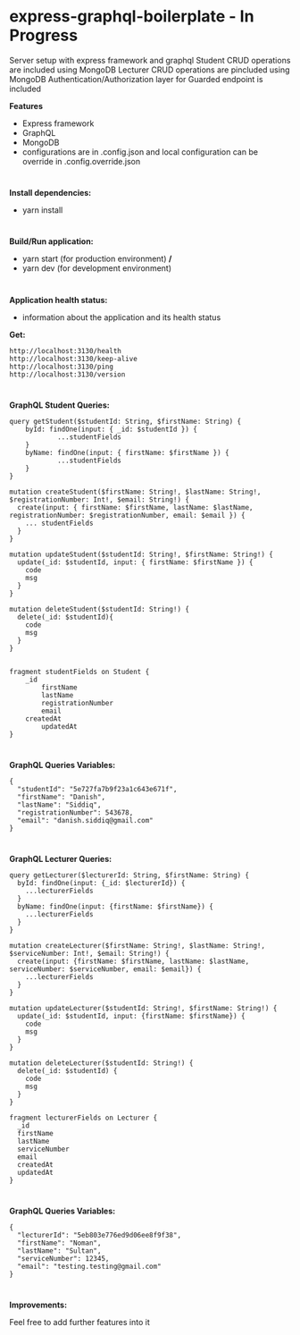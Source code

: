 # express-graphql-boilerplate - In Progress
Server setup with express framework and graphql
Student CRUD operations are included using MongoDB
Lecturer CRUD operations are pincluded using MongoDB
Authentication/Authorization layer for Guarded endpoint is included


**Features**
* Express framework
* GraphQL
* MongoDB 
* configurations are in .config.json and local configuration can be override in .config.override.json

#
**Install dependencies:**
* yarn install

#
**Build/Run application:**
* yarn start (for production environment) **/**
* yarn dev (for development environment)

#
**Application health status:**
* information about the application and its health status

**Get:**
```
http://localhost:3130/health
http://localhost:3130/keep-alive
http://localhost:3130/ping
http://localhost:3130/version
```

#
**GraphQL Student Queries:**

```
query getStudent($studentId: String, $firstName: String) {
    byId: findOne(input: { _id: $studentId }) {
    		...studentFields
  	}
  	byName: findOne(input: { firstName: $firstName }) {
    		...studentFields
    }
}

mutation createStudent($firstName: String!, $lastName: String!, $registrationNumber: Int!, $email: String!) {
  create(input: { firstName: $firstName, lastName: $lastName, registrationNumber: $registrationNumber, email: $email }) {
    ... studentFields
  }
}

mutation updateStudent($studentId: String!, $firstName: String!) {
  update(_id: $studentId, input: { firstName: $firstName }) {
    code
    msg
  }
}

mutation deleteStudent($studentId: String!) {
  delete(_id: $studentId){
    code
    msg
  }
}


fragment studentFields on Student {
  	_id
        firstName
    	lastName
    	registrationNumber
    	email
	createdAt
    	updatedAt
}
```

#
**GraphQL Queries Variables:**
```
{
  "studentId": "5e727fa7b9f23a1c643e671f",
  "firstName": "Danish",
  "lastName": "Siddiq",
  "registrationNumber": 543678,
  "email": "danish.siddiq@gmail.com"
}
```


#
**GraphQL Lecturer Queries:**
```
query getLecturer($lecturerId: String, $firstName: String) {
  byId: findOne(input: {_id: $lecturerId}) {
    ...lecturerFields
  }
  byName: findOne(input: {firstName: $firstName}) {
    ...lecturerFields
  }
}

mutation createLecturer($firstName: String!, $lastName: String!, $serviceNumber: Int!, $email: String!) {
  create(input: {firstName: $firstName, lastName: $lastName, serviceNumber: $serviceNumber, email: $email}) {
    ...lecturerFields
  }
}

mutation updateLecturer($studentId: String!, $firstName: String!) {
  update(_id: $studentId, input: {firstName: $firstName}) {
    code
    msg
  }
}

mutation deleteLecturer($studentId: String!) {
  delete(_id: $studentId) {
    code
    msg
  }
}

fragment lecturerFields on Lecturer {
  _id
  firstName
  lastName
  serviceNumber
  email
  createdAt
  updatedAt
}
```

#
**GraphQL Queries Variables:**
```
{
  "lecturerId": "5eb803e776ed9d06ee8f9f38",
  "firstName": "Noman",
  "lastName": "Sultan",
  "serviceNumber": 12345,
  "email": "testing.testing@gmail.com"
}
```


#
**Improvements:**

Feel free to add further features into it

